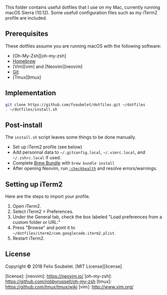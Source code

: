 This folder contains useful dotfiles that I use on my Mac, currently running macOS Sierra (10.12). Some usefull configuration files such as my iTerm2 profile are included.

## Prerequisites

These dotfiles assume you are running macOS with the following software:

* [Oh-My-Zsh][oh-my-zsh]
* [Homebrew][homebrew]
* [Vim][vim] and [Neovim][neovim]
* [Git][git]
* [Tmux][tmux]

## Implementation
```sh
git clone https://github.com/fsoubelet/dotfiles.git ~/dotfiles
. ~/dotfiles/install.sh
```

## Post-install

The `install.sh` script leaves some things to be done manually.

* Set up iTerm2 profile (see below)
* Add personnal data to `~/.gitconfig.local`, `~/.vimrc.local`, and `~/.zshrc.local` if used.
* Complete [Brew Bundle][brew-bundle] with `brew bundle install`
* After opening Neovim, run [`:checkhealth`][checkhealth] and resolve errors/warnings.

## Setting up iTerm2

Here are the steps to import your profile.

1. Open iTerm2.
1. Select iTerm2 > Preferences.
1. Under the General tab, check the box labeled "Load preferences from a custom folder or URL:"
1. Press "Browse" and point it to `~/dotfiles/iterm2/com.googlecode.iterm2.plist`.
1. Restart iTerm2.

## License

Copyright &copy; 2018 Felix Soubelet. [MIT License][license]

[brew-bundle]: https://github.com/Homebrew/homebrew-bundle
[checkhealth]: https://neovim.io/doc/user/pi_health.html#:checkhealth
[git]: https://git-scm.com/
[homebrew]: http://brew.sh
[iterm2]: https://www.iterm2.com/
[license]:
[neovim]: https://neovim.io/
[oh-my-zsh]: https://github.com/robbyrussell/oh-my-zsh
[tmux]: https://github.com/tmux/tmux/wiki
[vim]: http://www.vim.org/
